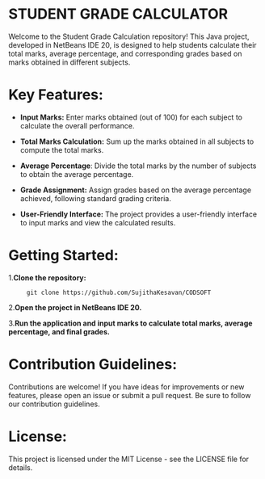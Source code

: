 # STUDENT GRADE CALCULATOR
  Welcome to the Student Grade Calculation repository! This Java project, developed in NetBeans IDE 20, is designed to help students calculate their total marks, average percentage, and corresponding grades based on marks obtained in different subjects.

# Key Features:

  * **Input Marks:** Enter marks obtained (out of 100) for each subject to calculate the overall performance.

  * **Total Marks Calculation:** Sum up the marks obtained in all subjects to compute the total marks.

  * **Average Percentage**: Divide the total marks by the number of subjects to obtain the average percentage.

  * **Grade Assignment:** Assign grades based on the average percentage achieved, following standard grading criteria.

  * **User-Friendly Interface:** The project provides a user-friendly interface to input marks and view the calculated results.

# Getting Started:

  1.**Clone the repository:**
  
         git clone https://github.com/SujithaKesavan/CODSOFT
        
  2.**Open the project in NetBeans IDE 20.**
  
  3.**Run the application and input marks to calculate total marks, average percentage, and final grades.**

# Contribution Guidelines:
  Contributions are welcome! If you have ideas for improvements or new features, please open an issue or submit a pull request. Be sure to follow our contribution guidelines.

# License:
This project is licensed under the MIT License - see the LICENSE file for details.
